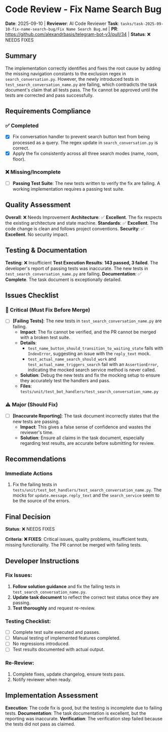 # Code Review - Fix Name Search Bug

**Date**: 2025-09-10 | **Reviewer**: AI Code Reviewer
**Task**: `tasks/task-2025-09-10-fix-name-search-bug/Fix Name Search Bug.md` | **PR**: https://github.com/alexandrbasis/telegram-bot-v3/pull/34 | **Status**: ❌ NEEDS FIXES

## Summary
The implementation correctly identifies and fixes the root cause by adding the missing navigation constants to the exclusion regex in `search_conversation.py`. However, the newly introduced tests in `test_search_conversation_name.py` are failing, which contradicts the task document's claim that all tests pass. The fix cannot be approved until the tests are corrected and pass successfully.

## Requirements Compliance
### ✅ Completed
- [x] Fix conversation handler to prevent search button text from being processed as a query. The regex update in `search_conversation.py` is correct.
- [x] Apply the fix consistently across all three search modes (name, room, floor).

### ❌ Missing/Incomplete
- [ ] **Passing Test Suite**: The new tests written to verify the fix are failing. A working implementation requires a passing test suite.

## Quality Assessment
**Overall**: ❌ Needs Improvement
**Architecture**: ✅ **Excellent**. The fix respects the existing architecture and state machine.
**Standards**: ✅ **Excellent**. The code change is clean and follows project conventions.
**Security**: ✅ **Excellent**. No security impact.

## Testing & Documentation
**Testing**: ❌ Insufficient
**Test Execution Results**: **143 passed, 3 failed**. The developer's report of passing tests was inaccurate. The new tests in `test_search_conversation_name.py` are failing.
**Documentation**: ✅ **Complete**. The task document is exceptionally detailed.

## Issues Checklist

### 🚨 Critical (Must Fix Before Merge)
- [ ] **[Failing Tests]**: The new tests in `test_search_conversation_name.py` are failing.
  - **Impact**: The fix cannot be verified, and the PR cannot be merged with a broken test suite.
  - **Details**:
    - `test_name_button_should_transition_to_waiting_state` fails with `IndexError`, suggesting an issue with the `reply_text` mock.
    - `test_actual_name_search_should_work` and `test_actual_name_triggers_search` fail with an `AssertionError`, indicating the mocked search service method is never called.
  - **Solution**: Debug the new tests and fix the mocking setup to ensure they accurately test the handlers and pass.
  - **Files**: `tests/unit/test_bot_handlers/test_search_conversation_name.py`

### ⚠️ Major (Should Fix)
- [ ] **[Inaccurate Reporting]**: The task document incorrectly states that the new tests are passing.
    - **Impact**: This gives a false sense of confidence and wastes the reviewer's time.
    - **Solution**: Ensure all claims in the task document, especially regarding test results, are accurate before submitting for review.

## Recommendations
### Immediate Actions
1.  Fix the failing tests in `tests/unit/test_bot_handlers/test_search_conversation_name.py`. The mocks for `update.message.reply_text` and the `search_service` seem to be the source of the errors.

## Final Decision
**Status**: ❌ NEEDS FIXES

**Criteria**:
**❌ FIXES**: Critical issues, quality problems, insufficient tests, missing functionality. The PR cannot be merged with failing tests.

## Developer Instructions
### Fix Issues:
1.  **Follow solution guidance** and fix the failing tests in `test_search_conversation_name.py`.
2.  **Update task document** to reflect the correct test status once they are passing.
3.  **Test thoroughly** and request re-review.

### Testing Checklist:
- [ ] Complete test suite executed and passes.
- [ ] Manual testing of implemented features completed.
- [ ] No regressions introduced.
- [ ] Test results documented with actual output.

### Re-Review:
1. Complete fixes, update changelog, ensure tests pass.
2. Notify reviewer when ready.

## Implementation Assessment
**Execution**: The code fix is good, but the testing is incomplete due to failing tests.
**Documentation**: The task documentation is excellent, but the reporting was inaccurate.
**Verification**: The verification step failed because the tests did not pass as claimed.
